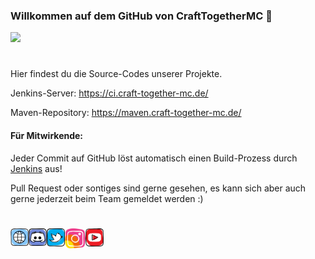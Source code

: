 ### Willkommen auf dem GitHub von CraftTogetherMC 👋
![](https://c.tenor.com/WBcY8E7vVCoAAAAd/monkey-computer-not-working.gif)

#

<p>Hier findest du die Source-Codes unserer Projekte.</p>
<p>Jenkins-Server: <a href="https://ci.craft-together-mc.de/">https://ci.craft-together-mc.de/</a></p>
<p>Maven-Repository: <a href="https://maven.craft-together-mc.de/">https://maven.craft-together-mc.de/</a></p>

#### Für Mitwirkende:
<p>Jeder Commit auf GitHub löst automatisch einen Build-Prozess durch <a href="https://ci.craft-together-mc.de">Jenkins</a> aus!</p>
<p>Pull Request oder sontiges sind gerne gesehen, es kann sich aber auch gerne jederzeit beim Team gemeldet werden :)</p>

#
<!-- Social Media -->
<a href="https://minecraft-server.eu/server/index/1FD9F/CraftTogetherMC-Vanilla-Gameplay-Freebuild-Survival"><img align="left" alt="CraftTogetherMC | Website" width="29px" src="https://raw.githubusercontent.com/CraftTogetherMC/.github/master/profile/assets/socials/website.svg"/></a>
<a href="https://discord.gg/mmS4VTK"><img align="left" alt="CraftTogetherMC | Discord" width="29px" src="https://raw.githubusercontent.com/CraftTogetherMC/.github/master/profile/assets/socials/discord.svg"/></a>
<a href="https://twitter.com/CraftTogetherDE/"><img align="left" alt="CraftTogetherDE | Twitter" width="29px" src="https://raw.githubusercontent.com/CraftTogetherMC/.github/master/profile/assets/socials/twitter.svg"/></a>
<a href="https://www.instagram.com/crafttogethermc.de/"><img align="left" alt="CraftTogetherMC.de | Instagram" width="33px" src="https://raw.githubusercontent.com/CraftTogetherMC/.github/master/profile/assets/socials/instagram.svg"/></a>
<a href="https://www.youtube.com/c/CraftTogetherDE"><img align="left" alt="CraftTogetherDE | YouTube" width="29px" src="https://raw.githubusercontent.com/CraftTogetherMC/.github/master/profile/assets/socials/youtube.svg"/></a>
